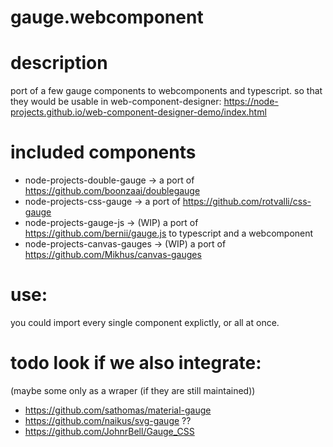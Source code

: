 # gauge.webcomponent

# description
port of a few gauge components to webcomponents and typescript.
so that they would be usable in web-component-designer: https://node-projects.github.io/web-component-designer-demo/index.html

# included components

- node-projects-double-gauge  -> a port of https://github.com/boonzaai/doublegauge
- node-projects-css-gauge -> a port of https://github.com/rotvalli/css-gauge
- node-projects-gauge-js -> (WIP) a port of https://github.com/bernii/gauge.js to typescript and a webcomponent
- node-projects-canvas-gauges -> (WIP) a port of https://github.com/Mikhus/canvas-gauges

# use:

you could import every single component explictly, or all at once.

# todo look if we also integrate:
(maybe some only as a wraper (if they are still maintained))
- https://github.com/sathomas/material-gauge
- https://github.com/naikus/svg-gauge ??
- https://github.com/JohnrBell/Gauge_CSS